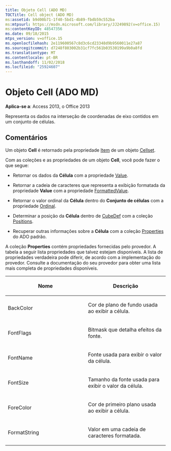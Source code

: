```yaml
---
title: Objeto Cell (ADO MD)
TOCTitle: Cell object (ADO MD)
ms:assetid: b9d00b71-1f40-5bd1-4b89-fbdb59c552ba
ms:mtpsurl: https://msdn.microsoft.com/library/JJ249892(v=office.15)
ms:contentKeyID: 48547356
ms.date: 09/18/2015
mtps_version: v=office.15
ms.openlocfilehash: 2e119600567c8d3c6cd23348d9b9560011e27a87
ms.sourcegitcommit: d7248f803002b31cf7fc561b03530199a9b0a8fd
ms.translationtype: MT
ms.contentlocale: pt-BR
ms.lasthandoff: 11/02/2018
ms.locfileid: "25924607"
---
```

# <a name="cell-object-ado-md"></a>Objeto Cell (ADO MD)


**Aplica-se a**: Access 2013, o Office 2013

Representa os dados na interseção de coordenadas de eixo contidos em um conjunto de células.

## <a name="remarks"></a>Comentários

Um objeto **Cell** é retornado pela propriedade [Item](item-property-ado-md-cellset.md) de um objeto [Cellset](cellset-object-ado-md.md).

Com as coleções e as propriedades de um objeto **Cell**, você pode fazer o que segue:

  - Retornar os dados da **Célula** com a propriedade [Value](value-property-ado-md.md).

  - Retornar a cadeia de caracteres que representa a exibição formatada da propriedade **Value** com a propriedade [FormattedValue](formattedvalue-property-ado-md.md).

  - Retornar o valor ordinal da **Célula** dentro do **Conjunto de células** com a propriedade [Ordinal](ordinal-property-ado-md-cell.md).

  - Determinar a posição da **Célula** dentro de [CubeDef](cubedef-object-ado-md.md) com a coleção [Positions](positions-collection-ado-md.md).

  - Recuperar outras informações sobre a **Célula** com a coleção [Properties](properties-collection-ado.md) do ADO padrão.

A coleção **Properties** contém propriedades fornecidas pelo provedor. A tabela a seguir lista propriedades que talvez estejam disponíveis. A lista de propriedades verdadeira pode diferir, de acordo com a implementação do provedor. Consulte a documentação do seu provedor para obter uma lista mais completa de propriedades disponíveis.

<table>
<colgroup>
<col style="width: 50%" />
<col style="width: 50%" />
</colgroup>
<thead>
<tr class="header">
<th><p>Nome</p></th>
<th><p>Descrição</p></th>
</tr>
</thead>
<tbody>
<tr class="odd">
<td><p>BackColor</p></td>
<td><p>Cor de plano de fundo usada ao exibir a célula.</p></td>
</tr>
<tr class="even">
<td><p>FontFlags</p></td>
<td><p>Bitmask que detalha efeitos da fonte.</p></td>
</tr>
<tr class="odd">
<td><p>FontName</p></td>
<td><p>Fonte usada para exibir o valor da célula.</p></td>
</tr>
<tr class="even">
<td><p>FontSize</p></td>
<td><p>Tamanho da fonte usada para exibir o valor da célula.</p></td>
</tr>
<tr class="odd">
<td><p>ForeColor</p></td>
<td><p>Cor de primeiro plano usada ao exibir a célula.</p></td>
</tr>
<tr class="even">
<td><p>FormatString</p></td>
<td><p>Valor em uma cadeia de caracteres formatada.</p></td>
</tr>
</tbody>
</table>

